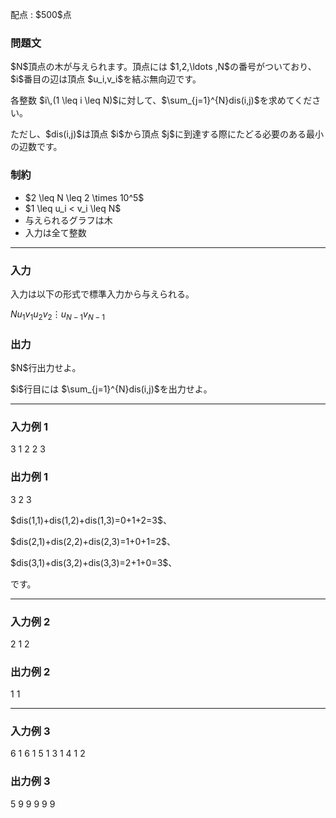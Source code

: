 
<div>

<span>

<span>

<p>
配点 : $500$点
</p>

<div>

<section>

### **問題文**

<p>
$N$頂点の木が与えられます。頂点には $1,2,\ldots ,N$の番号がついており、$i$番目の辺は頂点 $u_i,v_i$を結ぶ無向辺です。
</p>

<p>
各整数 $i\,(1 \leq i \leq N)$に対して、$\sum_{j=1}^{N}dis(i,j)$を求めてください。
</p>

<p>
ただし、$dis(i,j)$は頂点 $i$から頂点 $j$に到達する際にたどる必要のある最小の辺数です。
</p>

</section>

</div>

<div>

<section>

### **制約**

<ul>

<li>
$2 \leq N \leq 2 \times 10^5$
</li>

<li>
$1 \leq u_i < v_i \leq N$
</li>

<li>
与えられるグラフは木
</li>

<li>
入力は全て整数
</li>

</ul>

</section>

</div>

---

<div>

<div>

<section>

### **入力**

<p>
入力は以下の形式で標準入力から与えられる。
</p>

<div>

$N$$u_1$$v_1$$u_2$$v_2$$\vdots$$u_{N-1}$$v_{N-1}$
</div>

</section>

</div>

<div>

<section>

### **出力**

<p>
$N$行出力せよ。
</p>

<p>
$i$行目には $\sum_{j=1}^{N}dis(i,j)$を出力せよ。
</p>

</section>

</div>

</div>

---

<div>

<section>

### **入力例 1**

<div>

3
1 2
2 3

</div>

</section>

</div>

<div>

<section>

### **出力例 1**

<div>

3
2
3

</div>

<p>
$dis(1,1)+dis(1,2)+dis(1,3)=0+1+2=3$、
</p>

<p>
$dis(2,1)+dis(2,2)+dis(2,3)=1+0+1=2$、
</p>

<p>
$dis(3,1)+dis(3,2)+dis(3,3)=2+1+0=3$、
</p>

<p>
です。
</p>

</section>

</div>

---

<div>

<section>

### **入力例 2**

<div>

2
1 2

</div>

</section>

</div>

<div>

<section>

### **出力例 2**

<div>

1
1

</div>

</section>

</div>

---

<div>

<section>

### **入力例 3**

<div>

6
1 6
1 5
1 3
1 4
1 2

</div>

</section>

</div>

<div>

<section>

### **出力例 3**

<div>

5
9
9
9
9
9

</div>

</section>

</div>

</span>

</span>

</div>
